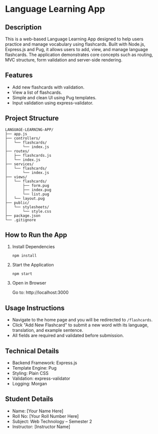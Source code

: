 # Language Learning App

## Description

This is a web-based Language Learning App designed to help users practice and manage vocabulary using flashcards. Built with Node.js, Express.js and Pug, it allows users to add, view, and manage language flashcards. The application demonstrates core concepts such as routing, MVC structure, form validation and server-side rendering.

## Features

- Add new flashcards with validation.
- View a list of flashcards.
- Simple and clean UI using Pug templates.
- Input validation using express-validator.

## Project Structure

```
LANGUAGE-LEARNING-APP/
├── app.js
├── controllers/
│   └── flashcards/
│       └── index.js
├── routes/
│   ├── flashcards.js
│   └── index.js
├── services/
│   └── flashcards/
│       └── index.js
├── views/
│   └── flashcards/
│       ├── form.pug
│       ├── index.pug
│       └── list.pug
│   └── layout.pug
├── public/
│   └── stylesheets/
│       └── style.css
├── package.json
└── .gitignore
```

## How to Run the App

1. Install Dependencies

   ```
   npm install
   ```

2. Start the Application

   ```
   npm start
   ```

3. Open in Browser

   Go to: http://localhost:3000

## Usage Instructions

- Navigate to the home page and you will be redirected to `/flashcards`.
- Click "Add New Flashcard" to submit a new word with its language, translation, and example sentence.
- All fields are required and validated before submission.

## Technical Details

- Backend Framework: Express.js
- Template Engine: Pug
- Styling: Plain CSS
- Validation: express-validator
- Logging: Morgan

## Student Details

- Name: [Your Name Here]
- Roll No: [Your Roll Number Here]
- Subject: Web Technology – Semester 2
- Instructor: [Instructor Name]

